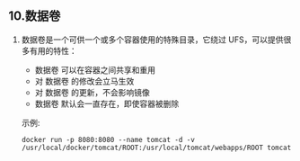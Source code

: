 ## 10.数据卷

1. 数据卷是一个可供一个或多个容器使用的特殊目录，它绕过 UFS，可以提供很多有用的特性：
    + 数据卷 可以在容器之间共享和重用
    + 对 数据卷 的修改会立马生效
    + 对 数据卷 的更新，不会影响镜像
    + 数据卷 默认会一直存在，即使容器被删除
    
    示例:
    ```shell 
    docker run -p 8080:8080 --name tomcat -d -v /usr/local/docker/tomcat/ROOT:/usr/local/tomcat/webapps/ROOT tomcat
    ```